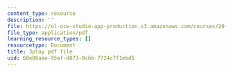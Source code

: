 ```yaml
---
content_type: resource
description: ''
file: https://ol-ocw-studio-app-production.s3.amazonaws.com/courses/20-219-becoming-the-next-bill-nye-writing-and-hosting-the-educational-show-january-iap-2015/68e86aae95afd8730cbb7724c7f1ebd5_iR6FUYCNi5A.pdf
file_type: application/pdf
learning_resource_types: []
resourcetype: Document
title: 3play pdf file
uid: 68e86aae-95af-d873-0cbb-7724c7f1ebd5
---
```

